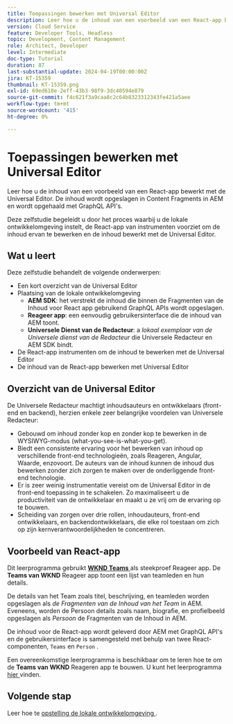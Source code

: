 ```yaml
---
title: Toepassingen bewerken met Universal Editor
description: Leer hoe u de inhoud van een voorbeeld van een React-app bewerkt met de Universal Editor.
version: Cloud Service
feature: Developer Tools, Headless
topic: Development, Content Management
role: Architect, Developer
level: Intermediate
doc-type: Tutorial
duration: 87
last-substantial-update: 2024-04-19T00:00:00Z
jira: KT-15359
thumbnail: KT-15359.png
exl-id: 69ed610e-2eff-43b3-98f9-3dc40594e879
source-git-commit: f4c621f3a9caa8c2c64b8323312343fe421a5aee
workflow-type: tm+mt
source-wordcount: '415'
ht-degree: 0%

---
```


# Toepassingen bewerken met Universal Editor

Leer hoe u de inhoud van een voorbeeld van een React-app bewerkt met de Universal Editor. De inhoud wordt opgeslagen in Content Fragments in AEM en wordt opgehaald met GraphQL API&#39;s.

Deze zelfstudie begeleidt u door het proces waarbij u de lokale ontwikkelomgeving instelt, de React-app van instrumenten voorziet om de inhoud ervan te bewerken en de inhoud bewerkt met de Universal Editor.

## Wat u leert

Deze zelfstudie behandelt de volgende onderwerpen:

- Een kort overzicht van de Universal Editor
- Plaatsing van de lokale ontwikkelomgeving
   - **AEM SDK**: het verstrekt de inhoud die binnen de Fragmenten van de Inhoud voor React app gebruikend GraphQL APIs wordt opgeslagen.
   - **Reageer app**: een eenvoudig gebruikersinterface die de inhoud van AEM toont.
   - **Universele Dienst van de Redacteur**: a _lokaal exemplaar van de Universele dienst van de Redacteur_ die Universele Redacteur en AEM SDK bindt.
- De React-app instrumenten om de inhoud te bewerken met de Universal Editor
- De inhoud van de React-app bewerken met Universal Editor


## Overzicht van de Universal Editor

De Universele Redacteur machtigt inhoudsauteurs en ontwikkelaars (front-end en backend), herzien enkele zeer belangrijke voordelen van Universele Redacteur:

- Gebouwd om inhoud zonder kop en zonder kop te bewerken in de WYSIWYG-modus (what-you-see-is-what-you-get).
- Biedt een consistente ervaring voor het bewerken van inhoud op verschillende front-end technologieën, zoals Reageren, Angular, Waarde, enzovoort. De auteurs van de inhoud kunnen de inhoud dus bewerken zonder zich zorgen te maken over de onderliggende front-end technologie.
- Er is zeer weinig instrumentatie vereist om de Universal Editor in de front-end toepassing in te schakelen. Zo maximaliseert u de productiviteit van de ontwikkelaar en maakt u ze vrij om de ervaring op te bouwen.
- Scheiding van zorgen over drie rollen, inhoudauteurs, front-end ontwikkelaars, en backendontwikkelaars, die elke rol toestaan om zich op zijn kernverantwoordelijkheden te concentreren.


## Voorbeeld van React-app

Dit leerprogramma gebruikt [**WKND Teams** ](https://github.com/adobe/aem-guides-wknd-graphql/tree/main/basic-tutorial#react-app---basic-tutorial---teampersons) als steekproef Reageer app. De **Teams van WKND** Reageer app toont een lijst van teamleden en hun details.

De details van het Team zoals titel, beschrijving, en teamleden worden opgeslagen als _de Fragmenten van de Inhoud van het Team_ in AEM. Eveneens, worden de Persoon details zoals naam, biografie, en profielbeeld opgeslagen als _Persoon_ de Fragmenten van de Inhoud in AEM.

De inhoud voor de React-app wordt geleverd door AEM met GraphQL API&#39;s en de gebruikersinterface is samengesteld met behulp van twee React-componenten, `Teams` en `Person` .

Een overeenkomstige leerprogramma is beschikbaar om te leren hoe te om de **Teams van WKND** Reageren app te bouwen. U kunt het leerprogramma [ hier ](https://experienceleague.adobe.com/en/docs/experience-manager-learn/getting-started-with-aem-headless/graphql/multi-step/overview) vinden.

## Volgende stap

Leer hoe te [ opstelling de lokale ontwikkelomgeving ](./local-development-setup.md).

